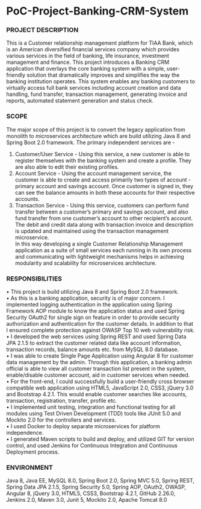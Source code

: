 # PoC-Project-Banking-CRM-System

### PROJECT DESCRIPTION</br>
This is a Customer relationship management platform for TIAA Bank, which is an American diversified financial services company which provides various services in the field of banking, life insurance, investment management and finance. This project introduces a Banking CRM application that overlays the core banking system with a simple, user-friendly solution that dramatically improves and simplifies the way the banking institution operates. This system enables any banking customers to virtually access full bank services including account creation and data handling, fund transfer, transaction management, generating invoice and reports, automated statement generation and status check.

### SCOPE</br>
The major scope of this project is to convert the legacy application from monolith to microservices architecture which are build utilizing Java 8 and Spring Boot 2.0 framework. The primary independent services are -  </br>
1. Customer/User Service - Using this service, a new customer is able to register themselves with the banking system and create a profile. They are also able to edit their existing profiles.</br>
2. Account Service - Using the account management service, the customer is able to create and access primarily two types of account - primary account and savings account. Once customer is signed in, they can see the balance amounts in both these accounts for their respective accounts.</br>
3. Transaction Service - Using this service, customers can perform fund transfer between a customer’s primary and savings account, and also fund transfer from one customer’s account to other recipient’s account. The debit and credit data along with transaction invoice and description is updated and maintained using the transaction management microservice.</br>
In this way developing a single Customer Relationship Management application as a suite of small services each running in its own process and communicating with lightweight mechanisms helps in achieving modularity and scalability for microservices architecture. </br>

### RESPONSIBILITIES</br>
• This project is build utilizing Java 8 and Spring Boot 2.0 framework. </br>
• As this is a banking application, security is of major concern. I implemented logging authentication in the application using Spring Framework AOP module to know the application status and used Spring Security OAuth2 for single sign on feature in order to provide security authorization and authentication for the customer details. In addition to that I ensured complete protection against OWASP Top 10 web vulnerability risk. </br>
• I developed the web services using Spring REST and used Spring Data JPA 2.1.5 to extract the customer related data like account information, transaction records, balance amounts etc. from MySQL 8.0 database. </br>
• I was able to create Single Page Application using Angular 8 for customer data management by the admin. Through this application, a banking admin official is able to view all customer transaction list present in the system, enable/disable customer account, aid in customer services when needed. </br>
• For the front-end, I could successfully build a user-friendly cross browser compatible web application using HTML5, JavaScript 2.0, CSS3, jQuery 3.0 and Bootstrap 4.2.1. This would enable customer searches like accounts, transaction, registration, transfer, profile etc. </br>
• I implemented unit testing, integration and functional testing for all modules using Test Driven Development (TDD) tools like JUnit 5.0 and Mockito 2.0 for the controllers and services. </br>
• I used Docker to deploy separate microservices for platform independence. </br>
• I generated Maven scripts to build and deploy, and utilized GIT for version control, and used Jenkins for Continuous Integration and Continuous Deployment process.</br>

### ENVIRONMENT </br>
Java 8, Java EE, MySQL 8.0, Spring Boot 2.0, Spring MVC 5.0, Spring REST, Spring Data JPA 2.1.5, Spring Security 5.0, Spring AOP, OAuth2, OWASP, Angular 8, jQuery 3.0, HTML5, CSS3, Bootstrap 4.2.1, GitHub 2.26.0, Jenkins 2.0, Maven 3.0, Junit 5, Mockito 2.0, Apache Tomcat 8.0
